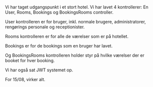 Vi har taget udgangspunkt i et stort hotel.
Vi har lavet 4 kontrollerer: En User, Rooms, Bookings og BookingsRooms
controller.

User kontrolleren er for bruger, inkl. normale brugere, administratorer, rengørings personale og
receptionister.

Rooms kontrolleren er for alle de værelser som er på hotellet.

Bookings er for de bookings som en bruger har lavet.

Og BookingsRooms kontrolleren holder styr på hvilke værelser der
er booket for hver booking.

Vi har også sat JWT systemet op.

For 15/08, virker alt.